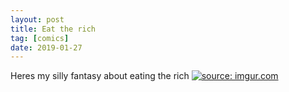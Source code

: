 ```yaml
---
layout: post
title: Eat the rich
tag: [comics]
date: 2019-01-27
---
```

Heres my silly fantasy about eating the rich  <!-- #53 -->
[![](https://imgur.com/ixMoFgd.jpg "source: imgur.com")](https://imgur.com/ixMoFgd.jpg)
